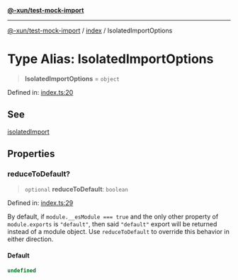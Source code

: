 [**@-xun/test-mock-import**](../../README.md)

***

[@-xun/test-mock-import](../../README.md) / [index](../README.md) / IsolatedImportOptions

# Type Alias: IsolatedImportOptions

> **IsolatedImportOptions** = `object`

Defined in: [index.ts:20](https://github.com/Xunnamius/test-utils/blob/ca836aa33b227c1e3394f2c9c8306000b3bc7396/packages/test-mock-import/src/index.ts#L20)

## See

[isolatedImport](../functions/isolatedImport.md)

## Properties

### reduceToDefault?

> `optional` **reduceToDefault**: `boolean`

Defined in: [index.ts:29](https://github.com/Xunnamius/test-utils/blob/ca836aa33b227c1e3394f2c9c8306000b3bc7396/packages/test-mock-import/src/index.ts#L29)

By default, if `module.__esModule === true` and the only other property of
`module.exports` is `"default"`, then said `"default"` export will be
returned instead of a module object. Use `reduceToDefault` to override this
behavior in either direction.

#### Default

```ts
undefined
```
